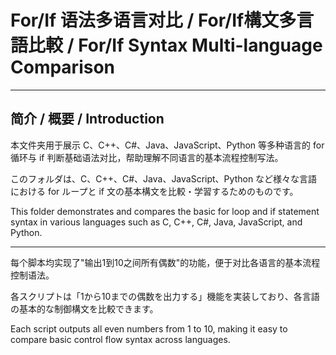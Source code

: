 # For/If 语法多语言对比 / For/If構文多言語比較 / For/If Syntax Multi-language Comparison

---

## 简介 / 概要 / Introduction

本文件夹用于展示 C、C++、C#、Java、JavaScript、Python 等多种语言的 for 循环与 if 判断基础语法对比，帮助理解不同语言的基本流程控制写法。

このフォルダは、C、C++、C#、Java、JavaScript、Python など様々な言語における for ループと if 文の基本構文を比較・学習するためのものです。

This folder demonstrates and compares the basic for loop and if statement syntax in various languages such as C, C++, C#, Java, JavaScript, and Python.

---

每个脚本均实现了"输出1到10之间所有偶数"的功能，便于对比各语言的基本流程控制语法。

各スクリプトは「1から10までの偶数を出力する」機能を実装しており、各言語の基本的な制御構文を比較できます。

Each script outputs all even numbers from 1 to 10, making it easy to compare basic control flow syntax across languages. 